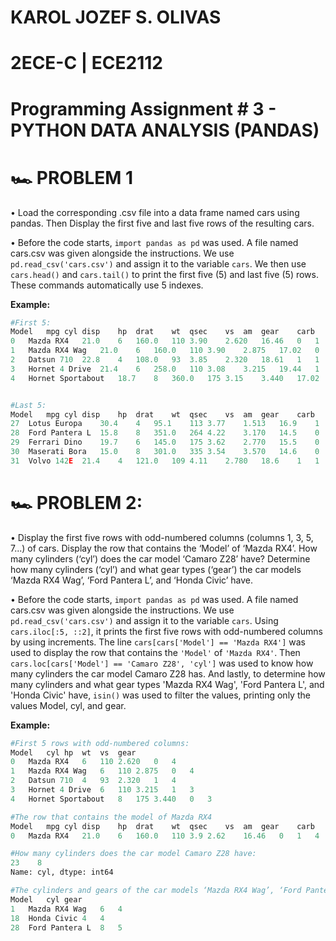 # KAROL JOZEF S. OLIVAS

# 2ECE-C | ECE2112

# Programming Assignment # 3 - PYTHON DATA ANALYSIS (PANDAS)


# 🏎️ PROBLEM 1

• Load the corresponding .csv file into a data frame named cars using pandas. Then Display the first five and last five rows of the resulting cars.

• Before the code starts, ```import pandas as pd``` was used. A file named cars.csv was given alongside the instructions. We use ```pd.read_csv('cars.csv')``` and assign it to the variable ```cars```. We then use ```cars.head()``` and ```cars.tail()``` to print the first five (5) and last five (5) rows. These commands automatically use 5 indexes.

**Example:**

```python 
#First 5:
Model	mpg	cyl	disp	hp	drat	wt	qsec	vs	am	gear	carb
0	Mazda RX4	21.0	6	160.0	110	3.90	2.620	16.46	0	1	4	4
1	Mazda RX4 Wag	21.0	6	160.0	110	3.90	2.875	17.02	0	1	4	4
2	Datsun 710	22.8	4	108.0	93	3.85	2.320	18.61	1	1	4	1
3	Hornet 4 Drive	21.4	6	258.0	110	3.08	3.215	19.44	1	0	3	1
4	Hornet Sportabout	18.7	8	360.0	175	3.15	3.440	17.02	0	0	3	2


#Last 5:
Model	mpg	cyl	disp	hp	drat	wt	qsec	vs	am	gear	carb
27	Lotus Europa	30.4	4	95.1	113	3.77	1.513	16.9	1	1	5	2
28	Ford Pantera L	15.8	8	351.0	264	4.22	3.170	14.5	0	1	5	4
29	Ferrari Dino	19.7	6	145.0	175	3.62	2.770	15.5	0	1	5	6
30	Maserati Bora	15.0	8	301.0	335	3.54	3.570	14.6	0	1	5	8
31	Volvo 142E	21.4	4	121.0	109	4.11	2.780	18.6	1	1	4	2

```


# 🏎️ PROBLEM 2:

• Display the first five rows with odd-numbered columns (columns 1, 3, 5, 7...) of cars. Display the row that contains the ‘Model’ of ‘Mazda RX4’. How many cylinders (‘cyl’) does the car model ‘Camaro Z28’ have? Determine how many cylinders (‘cyl’) and what gear types (‘gear’) the car models ‘Mazda RX4 Wag’, ‘Ford Pantera L’, and ‘Honda Civic’ have.

• Before the code starts, ```import pandas as pd``` was used. A file named cars.csv was given alongside the instructions. We use ```pd.read_csv('cars.csv')``` and assign it to the variable ```cars```. Using ```cars.iloc[:5, ::2]```, it prints the first five rows with odd-numbered columns by using increments. The line ```cars[cars['Model'] == 'Mazda RX4']``` was used to display the row that contains the ```'Model'``` of ```'Mazda RX4'```. Then ```cars.loc[cars['Model'] == 'Camaro Z28', 'cyl']``` was used to know how many cylinders the car model Camaro Z28 has. And lastly, to determine how many cylinders and what gear types 'Mazda RX4 Wag', 'Ford Pantera L', and 'Honda Civic' have, `isin()` was used to filter the values, printing only the values Model, cyl, and gear.

**Example:**

```python 
#First 5 rows with odd-numbered columns:
Model	cyl	hp	wt	vs	gear
0	Mazda RX4	6	110	2.620	0	4
1	Mazda RX4 Wag	6	110	2.875	0	4
2	Datsun 710	4	93	2.320	1	4
3	Hornet 4 Drive	6	110	3.215	1	3
4	Hornet Sportabout	8	175	3.440	0	3

#The row that contains the model of Mazda RX4
Model	mpg	cyl	disp	hp	drat	wt	qsec	vs	am	gear	carb
0	Mazda RX4	21.0	6	160.0	110	3.9	2.62	16.46	0	1	4	4

#How many cylinders does the car model Camaro Z28 have:
23    8
Name: cyl, dtype: int64

#The cylinders and gears of the car models ‘Mazda RX4 Wag’, ‘Ford Pantera L’, and ‘Honda Civic’ have:
Model	cyl	gear
1	Mazda RX4 Wag	6	4
18	Honda Civic	4	4
28	Ford Pantera L	8	5

```
